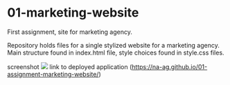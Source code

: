 # 01-marketing-website
First assignment, site for marketing agency. 

Repository holds files for a single stylized website for a marketing agency. 
Main structure found in index.html file, style choices found in style.css files.

screenshot  ![](/screenshot-na-ag.github.io-2021.11.06-00_50_20.png)
link to deployed application (https://na-ag.github.io/01-assignment-marketing-website/)


